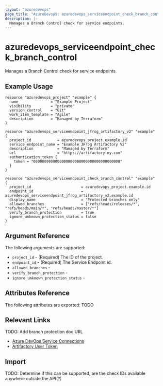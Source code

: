 ```yaml
---
layout: "azuredevops"
page_title: "AzureDevops: azuredevops_serviceendpoint_check_branch_control"
description: |-
  Manages a Branch Control check for service endpoints.
---
```


# azuredevops_serviceendpoint_check_branch_control
Manages a Branch Control check for service endpoints.

## Example Usage

```hcl
resource "azuredevops_project" "example" {
  name               = "Example Project"
  visibility         = "private"
  version_control    = "Git"
  work_item_template = "Agile"
  description        = "Managed by Terraform"
}

resource "azuredevops_serviceendpoint_jfrog_artifactory_v2" "example" {
  project_id            = azuredevops_project.example.id
  service_endpoint_name = "Example JFrog Artifactory V2"
  description           = "Managed by Terraform"
  url                   = "https://artifactory.my.com"
  authentication_token {
    token = "0000000000000000000000000000000000000000"
  }
}

resource "azuredevops_serviceendpoint_check_branch_control" "example" {
  project_id                       = azuredevops_project.example.id
  endpoint_id                      = azuredevops_serviceendpoint_jfrog_artifactory_v2.example.id
  display_name                     = "Protected branches only"
  allowed_branches                 = ["refs/heads/releases/*", "refs/heads/main/*", "refs/heads/master/*"]
  verify_branch_protection         = true
  ignore_unknown_protection_status = false
}
```

## Argument Reference

The following arguments are supported:

* `project_id` - (Required) The ID of the project.
* `endpoint_id` - (Required) The Service Endpoint id.
* `allowed_branches` -
* `verify_branch_protection` -
* `ignore_unknown_protection_status` -


## Attributes Reference

The following attributes are exported:
TODO

## Relevant Links
TODO: Add branch protection doc URL
* [Azure DevOps Service Connections](https://docs.microsoft.com/en-us/azure/devops/pipelines/library/service-endpoints?view=azure-devops&tabs=yaml)
* [Artifactory User Token](https://docs.artifactory.org/latest/user-guide/user-token/)

## Import
TODO: Determine if this can be supported, are the check IDs available anywhere outside the API(?)

